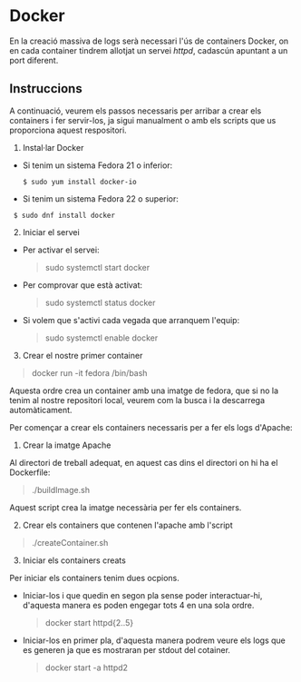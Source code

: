 # Docker

En la creació massiva de logs serà necessari l'ús de containers Docker, on en cada container tindrem allotjat un servei *httpd*, cadascún apuntant 
a un port diferent.

## Instruccions

A continuació, veurem els passos necessaris per arribar a crear els containers i fer servir-los, ja sigui manualment o amb els scripts
que us proporciona aquest respositori.

1.  Instal·lar Docker

  * Si tenim un sistema Fedora 21 o inferior:
 
    ```
    $ sudo yum install docker-io
    ```
  
  * Si tenim un sistema Fedora 22 o superior:
  
   ```
    $ sudo dnf install docker
   ``` 

2.  Iniciar el servei

  * Per activar el servei:
  
    > sudo systemctl start docker
  
  * Per comprovar que està activat:
  
    > sudo systemctl status docker
    
  * Si volem que s'activi cada vegada que arranquem l'equip:
  
    > sudo systemctl enable docker
    

3. Crear el nostre primer container

  > docker run -it fedora /bin/bash
  
  Aquesta ordre crea un container amb una imatge de fedora, que si no la tenim al nostre repositori local, veurem com la busca i la
  descarrega automàticament.

Per començar a crear els containers necessaris per a fer els logs d'Apache:

1. Crear la imatge Apache

  Al directori de treball adequat, en aquest cas dins el directori on hi ha el Dockerfile:
  
  > ./buildImage.sh
  
  Aquest script crea la imatge necessària per fer els containers.
  
2. Crear els containers que contenen l'apache amb l'script
 
  > ./createContainer.sh

3. Iniciar els containers creats

 Per iniciar els containers tenim dues ocpions.
 
 * Iniciar-los i que quedin en segon pla sense poder interactuar-hi, d'aquesta manera es poden engegar tots 4 en una sola ordre.
 
   > docker start httpd{2..5}

 * Iniciar-los en primer pla, d'aquesta manera podrem veure els logs que es generen ja que es mostraran per stdout del cotainer.

   > docker start -a httpd2
 


 

  
